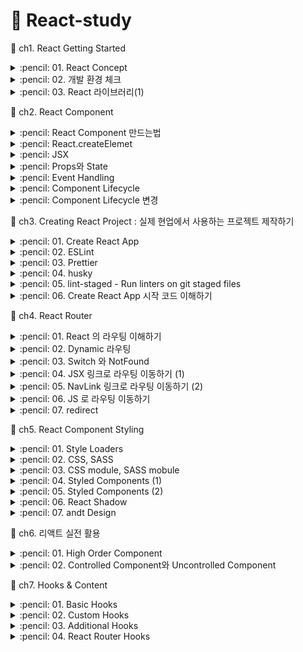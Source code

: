 # :sunflower: React-study

:open_file_folder: ch1. React Getting Started

<details>
<summary> :pencil: 01. React Concept  </summary>
<div markdown="1">

## 01. React Concept

### :pushpin: React 란 무엇일까?

> React 는 사용자 인터페이스(User Interface)를 만들기 위한 Javascript 라이브러리이다. <br>
> React 를 이해하기 위해 DOM(Document Object Model)을 알아야한다. <br>
> DOM 은 자바스크립트에서 HTML에 접근할 수 있도록 요소들을 객체화하여 사용할 수 있도록 한다.<br>
> DOM은 HTML이나 XML 문서의 interface 이다.

### :pushpin: Virtual DOM

가상 DOM은 DOM이 생성되기 전, 이전 상태 값과 수정사항을 비교하여 달라진 부분만 DOM 에게 한번에 전달하여 한번만 렌더링을 진행한다.

### :pushpin: Why virtual DOM?

- DOM 을 직접 제어하는 경우
  - 바뀐 부분만 정확히 바꿔야 한다.
- DOM을 직접 제어하지 않는 경우
  - 가상의 돔 트리를 사용해서,
  - 이전 상태를 비교하여,
  - 바뀐 부분을 찾아내서 자동으로 바꾼다.

### :pushpin: 컴포넌트

- React는 UI를 여러 컴포넌트로 만들어 사용하므로 재사용성이 높다.
- 프로젝트가 복잡해지더라도 코드 유지보수 및 관리에 용이하다.
</div>
</details>

<details>
<summary> :pencil: 02. 개발 환경 체크  </summary>
<div markdown="1">

## 필요한 개발환경

- Node.js
  - installer
  - nvm
- Browser (Chrome)
- Git
- VSCode
</div>
</details>

<details>
<summary> :pencil: 03. React 라이브러리(1)  </summary>
<div markdown="1">

## 리액트가 하는 일

리액트의 핵심 모듈 2개로 리액트가 하는 일 알아보기

### :one: 리액트 컴포넌트 => HTMLElement 연결하기

"만들어진 리액트 컴포넌트"를 실제 HTMLElement에 연결할 때 ReactDOM 라이브러리를 이용한다.

```js
import ReactDOM from "react-dom";
```

### :two: 리액트 컴포넌트 만들기

```js
import React from "react";
```

## 파일 생성 예제

### :one: 프로젝트 시작하기

```
$ npm init -y
$ npx serve
```

### :two: index.html 파일 생성

[CDN 링크](https://reactjs.org/docs/cdn-links.html)
위 사이트에 접속하여 링크를 body 부분에 추가해준다

- index.html

```html
<body>
  <script
    crossorigin
    src="https://unpkg.com/react@18/umd/react.development.js"
  ></script>
  <script
    crossorigin
    src="https://unpkg.com/react-dom@18/umd/react-dom.development.js"
  ></script>
</body>
```

</div>
</details>

:open_file_folder: ch2. React Component

<details>
<summary> :pencil: React Component 만드는법  </summary>
<div markdown="1">

## React Component 만드는법 - 2가지

### class 컴포넌트

```js
import React from "react";

// 정의
class ClassComponent extends React.Component {
  render() {
    // 항상 return 해주어야 한다.
    return <div>Hello</div>;
  }
}

// 사용
ReactDom.render(<ClassComponent />, document.querySelector("#root"));
```

### function 컴포넌트

```js
import React from "react";

// 정의 1
function FunctionComponent() {
  return <div>Hello</div>;
}
// 사용
ReactDOM.render(<FunctionComponent />, document.querySelector("#root"));

// 정의 2
const FunctionComponent = () => <div>Hello</div>;

// 사용
ReactDOM.render(<FunctionComponent />, document.querySelector("#root"));
```

</div>
</details>

<details>
<summary> :pencil: React.createElemet  </summary>
<div markdown="1">

## React.createElemet

사용형태

```js
React.createElemet(
  type, // 태그 이름 문자열 | 리액트 컴포넌트 | React.Fragment
  [props], // 리액트 컴포넌트에 넣어주는 데이터 객체
  [...children] // 자식으로 넣어주는 요소들
);
```

:one: 태그 이름 문자열 type

```html
<div id="root"></div>
<script type="text/javascript">
  ReactDOM.render(
    React.createElement("h1", null, `type 이 "태그 이름 문자열" 입니다.`),
    document.querySelector("#root")
  );
</script>
```

:two: 리액트 컴포넌트 type

```html
<div id="root"></div>
<script type="text/javascript">
  const Component = () => {
    return React.createElement("p", null, `type이 "React 컴포넌트" 입니다.`);
  };

  // <Component></Component> => <Component /> => <p>type이 "React 컴포넌트" 입니다.</p>
  ReactDOM.render(
    React.createElement(Component, null, null),
    document.querySelector("#root")
  );
</script>
```

:three: React.Fragment

```html
<div id="root"></div>
<script type="text/javascript">
  ReactDOM.render(
    React.createElement(
      React.Fragment,
      null,
      `type 이 "React Fragment" 입니다.`
    ),
    document.querySelector("#root")
  );
</script>
```

</div>
</details>

<details>
<summary> :pencil: JSX  </summary>
<div markdown="1">

## JSX

복잡한 코드를 순수하게 실행할 수 있는 자바스크립트로 변환하는 과정이 필요하다.<br>
JSX 문법으로 작성된 코드는 순수한 JavaScript로 컴파일 하여 사용한다. <br>
이는 `babel` 에 의해 진행된다.
[babel 사이트](https://babeljs.io/)
아래의 코드를 추가해주면 자동으로 변환한다.

```html
<script src="https://unpkg.com/@babel/standalone/babel.min.js"></script>

<div id="root"></div>
<script type="text/babel">
  ReactDOM.render(
    <div>
      <div>
        <h1>주제</h1>
        <ul>
          <li>React</li>
          <li>Vue</li>
        </ul>
      </div>
    </div>,
    document.querySelector("#root")
  );
</script>
```

### JSX를 사용하는 이유

- React.createElement VS JSX
  - JSX가 가독성이 엄청 좋음
- babel 과 같은 컴파일 과정에서 문법적 오류를 인지하기 쉬움

### JSX 문법

- 최상위 요소가 하나여야 합니다.
- 최상위 요소 리턴하는 경우, () 로 감싸야 합니다.
- 자식들을 바로 랜더링하고 싶으면, <>자식들</>를 사용합니다. => Fragment
- 자바스크립트 표현식을 사용하려면, {표현식} 를 이용합니다.
- if 문은 사용할 수 없습니다.
  - 삼항 연산자 혹은 &&를 사용합니다.
- style 을 이용해 인라인 스타일링이 가능합니다.
- class 대신 className 을 사용해 class 를 적용할 수 있습니다.
</div>
</details>

<details>
<summary> :pencil: Props와 State  </summary>
<div markdown="1">

## Props와 State

- Props는 컴포넌트 외부에서 컴포넌트에게 주는 데이터 입니다.
- State 는 컴포넌트 내부에서 변경할 수 있는 데이터 입니다.
- 둗다 변경이 발생하면, 랜더가 다시 일어날 수 있습니다.

## Render 함수

Props 와 State 를 바탕으로 컴포넌트를 그립니다. <br>
그리고 Props와 state가 변경되면, 컴포넌트를 다시 그립니다. <br>
컴포넌트를 그리는 방법을 기술하는 함수가 랜더합수 입니다.
![mainpage](img/props.png)

## Props

### :pushpin: 코드로 살펴보기

:one: function Component 이용하기

```html
<div id="root"></div>
<script type="text/babel">
  console.log(React);
  console.log(ReactDOM);

  // {message: '안녕하세요!!!'}
  function Component(props) {
    return (
      <div>
        <h1>{props.message} 이것은 함수로 만든 컴포넌트 입니다.</h1>
      </div>
    );
    // 출력: 안녕하세요!!! 이것은 함수로 만든 컴포넌트 입니다.
  }

  ReactDOM.render(
    <Component message="안녕하세요!!!" />,
    document.querySelector("#root")
  );
</script>
```

:two: class Component 이용하기

```html
<div id="root"></div>
<script type="text/babel">
  console.log(React);
  console.log(ReactDOM);

  class Component extends React.Component {
    render() {
      return (
        <div>
          <h1>{this.props.message} 이것은 클래스로 만든 컴포넌트 입니다.</h1>
        </div>
      );
    }
  }

  ReactDOM.render(
    <Component message="안녕하세요!!" />,
    document.querySelector("#root")
  );
</script>
```

- 기본값 지정해보기 1

```html
<div id="root"></div>
<script type="text/babel">
  console.log(React);
  console.log(ReactDOM);

  class Component extends React.Component {
    render() {
      return (
        <div>
          <h1>{this.props.message} 이것은 클래스로 만든 컴포넌트 입니다.</h1>
        </div>
      );
    }
  }

  Component.defaultProps = {
    message: "기본값",
  };

  ReactDOM.render(<Component />, document.querySelector("#root"));
</script>
```

- 기본값 지정해보기 2

```html
<div id="root"></div>
<script type="text/babel">
  console.log(React);
  console.log(ReactDOM);

  class Component extends React.Component {
    render() {
      return (
        <div>
          <h1>{this.props.message} 이것은 클래스로 만든 컴포넌트 입니다.</h1>
        </div>
      );
    }

    static defaultProps = {
      message: "기본값",
    };
  }

  ReactDOM.render(<Component />, document.querySelector("#root"));
</script>
```

함수에서도 사용 가능하다.

## State

- State 정의 방법 1: 항상 객체 형태로 선언해야함

```html
<div id="root"></div>
<script type="text/babel">
  console.log(React);
  console.log(ReactDOM);

  class Component extends React.Component {
    state = {
      count: 0,
    };
    render() {
      return (
        <div>
          <h1>{this.props.message} 이것은 클래스로 만든 컴포넌트 입니다.</h1>
          <p>{this.state.count}</p>
        </div>
      );
    }

    componentDidMount() {
      // 메서드 재정의
      setTimeout(() => {
        this.setState({
          count: this.state.count + 1,
        });
      }, 1000);
    }

    static defaultProps = {
      message: "기본값",
    };
  }

  ReactDOM.render(
    <Component message="기본값 아님" />,
    document.querySelector("#root")
  );
</script>
```

- State 정의 방법 2

```html
<div id="root"></div>
<script type="text/babel">
  console.log(React);
  console.log(ReactDOM);

  class Component extends React.Component {
    constructor(props) {
      super(props);

      // state 초기화
      this.state = { count: 0 };
    }

    render() {
      return (
        <div>
          <h1>{this.props.message} 이것은 클래스로 만든 컴포넌트 입니다.</h1>
          <p>{this.state.count}</p>
        </div>
      );
    }

    componentDidMount() {
      // 메서드 재정의
      setTimeout(() => {
        // this.setState({
        //     count: this.state.count + 1,
        // });
        this.setState((previousState) => {
          const newState = { count: previousState.count + 1 };
          return newState;
        });
      }, 1000);
    }

    static defaultProps = {
      message: "기본값",
    };
  }

  ReactDOM.render(
    <Component message="기본값 아님" />,
    document.querySelector("#root")
  );
</script>
```

</div>
</details>

<details>
<summary> :pencil: Event Handling  </summary>
<div markdown="1">

## Event Handling

- HTML DOM 에 클릭하면 이벤트가 발생하고, 발생하면 그에 맞는 병경이 일어나도록 해야합니다.
- JSX 에 이벤트를 설정할 수 있습니다.

```js
class Comp extends React.Component {
  render() {
    return (
      <div>
        <button
          onClick={() => {
            console.log("clicked");
          }}
        ></button>
      </div>
    );
  }
}
```

- camelCase 로만 사용할 수 있습니다.
  - onClick, onMouseEnter
- 이벤트에 연결된 자바스트립트 코드는 함수입니다.
  - 이벤트={함수} 와 같이 사용합니다.
- 실제 DOM 요소들에만 사용 가능합니다.
  - 리액트 컴포넌트에 사용하면, 그냥 props로 전달합니다.

### :pushpin: 코드 구현

- 함수로 구현

```html
<script type="text/babel">
  function Component() {
    return (
      <div>
        <button
          onClick={() => {
            console.log("clicked");
          }}
        >
          클릭
        </button>
      </div>
    );
  }

  ReactCOM.render(<Component />, document.querySelector("#root"));
</script>
```

- class로 구현

```html
<script type="text/babel">
  class Component extends React.Component {
    state = {
      count: 0,
    };
    render() {
      return (
        <div>
          <p>{this.state.count}</p>
          <button
            // onMouseEnter
            onClick={() => {
              console.log("clicked");
              this.setState((state) => ({
                ...state,
                count: state.count + 1,
              }));
            }}
          >
            클릭
          </button>
        </div>
      );
    }
  }

  ReactCOM.render(<Component />, document.querySelector("#root"));
</script>
```

- 위 코드 `method` 로 분리하기 1

```html
<script type="text/babel">
  class Component extends React.Component {
    state = {
      count: 0,
    };
    constructor(props) {
      super(props);

      this.click = this.click.bind(this);
    }
    render() {
      return (
        <div>
          <p>{this.state.count}</p>
          <button onClick={this.click}>클릭</button>
        </div>
      );
    }
    click() {
      console.log("clicked");
      this.setState((state) => ({
        ...state,
        count: state.count + 1,
      }));
    }
  }

  ReactCOM.render(<Component />, document.querySelector("#root"));
</script>
```

- 위 코드 `method` 로 분리하기 2

```html
<script type="text/babel">
  class Component extends React.Component {
    state = {
      count: 0,
    };
    render() {
      return (
        <div>
          <p>{this.state.count}</p>
          <button onClick={this.click}>클릭</button>
        </div>
      );
    }
    click = () => {
      console.log("clicked");
      this.setState((state) => ({
        ...state,
        count: state.count + 1,
      }));
    };
  }

  ReactCOM.render(<Component />, document.querySelector("#root"));
</script>
```

</div>
</details>

<details>
<summary> :pencil: Component Lifecycle  </summary>
<div markdown="1">

## Component Lifecycle

리액트 컴포넌트는 탄생부터 죽음까지 여러지점에서 개발자가 작업이 가능하도록 메서드를 오버라이딩 할 수 있게 해준다.

### :one: Component 생성 및 마운트

- constructor
- componentWillMount
- render(최초 렌더)
- componentDidMount

```html
<script type="text/babel">
  class App extends React.component {
    state = {
      age: 23,
    };
    constructor(props) {
      super(props);

      console.log("constructor", props);
    }
    render() {
      console.log("render");
      return (
        <div>
          <h2>
            Hello {this.props.name} - {this.state.age}
          </h2>
        </div>
      );
    }
    componentWillMount() {
      console.log("componentWillMount");
    }
    conmonentDidMount() {
      console.log("componentDidMount");

      setInterval(() => {
        console.log("setInterval");
        this.setState((state) => ({ ...state, age: state.age }));
      }, 1000);
    }
  }

  ReactDOM.render(<App name="Mark" />, document.querySelector("#root"));
</script>
```

### :two: Component props, state 변경

- componentWillReceiveProps
  - props 를 새로 지정했을 때 바로 호출됩니다.
  - 여기는 state 의 변경에 반응하지 않습니다.
    - 여기서 props 의 값에 따라 state 를 변경해야 한다면,
      - setState 를 이용해 state 를 변경합니다.
      - 그러면 다음 이벤트로 각각 가는 것이 아니라 한번에 변경됩니다.
- shouldComponentUpdate
  - props 만 변경되어도 실행됩니다.
  - state 만 변경되어도 실행됩니다.
  - props & state 둘다 변경되어도 실행됩니다.
  - newProps 와 new State 를 인자로 해서 호출합니다.
  - return type 이 boolean 입니다.
    - true 면 render
    - false 면 render 가 호출되지 않습니다.
    - 이 함수를 구현하지 않으면, 디폴트는 true 입니다.
- componentWillUpdate
  - 컴포넌트가 재 렌더링 되기 직접에 불립니다.
  - 여기선 setState 같은 것을 사용하면 안됩니다.
- <b>render</b>
- componentDidUpdate
  - 컴포넌트가 재 렌더링을 마치면 불립니다.

```html
<script type="text/babel">
  class App extends React.component {
    state = {
      age: 23,
    };
    interval = 0;
    constructor(props) {
      super(props);

      console.log("constructor", props);
    }
    render() {
      console.log("render");
      return (
        <div>
          <h2>
            Hello {this.props.name} - {this.state.age}
          </h2>
        </div>
      );
    }
    componentWillMount() {
      console.log("componentWillMount");
    }
    conmonentDidMount() {
      console.log("componentDidMount");

      this.interval = setInterval(() => {
        // console.log("setInterval");
        this.setState((state) => ({ ...state, age: state.age }));
      }, 1000);
    }
    componentWillReceiveProps() {
      console.log("componentWillReceiveProps", nextProps);
    }
    shouldComponentUpdate() {
      console.log("shouldComponentUpdate", nextProps, nextState);

      return true;

      // return 을 해주어야 한다.
      // return true; 함수가 끝나면 바로 render 할 준비를 한다.
      // return false; 다음 단계로 넘어가지 않기 때문에 render를 하지 않는다. 그러므로 false 를 해놓으면 효율적으로 render를 처리할 수 있다.
    }
    componentWillUpdate(nextProps, nextState) {
      console.log("componentWillUpdate", nextProps, nextState);
    }

    // render 가 시작
    componentDidUpdate(prevProps, prevState) {
      console.log("componentDidUpdate", prevProps, prevState);
    }

    componentWillUnmpunt() {
      clearInterval(this.interval);
    }
  }

  ReactDOM.render(<App name="Mark" />, document.querySelector("#root"));
</script>
```

### :three: Component 언마운트

- componentWillUnmpunt

</div>
</details>

<details>
<summary> :pencil: Component Lifecycle 변경 </summary>
<div markdown="1">

### :one: Component 생성 및 마운트

- construtcor
- ~~componentWillMound~~ => getDerivedStateFromProps
- render
- componentDidMount

### :two: Component props, state 변경

- ~~componentWillReceiveProps~~ => getDerivedStateFromProps
- shouldComponentUpdate
- render
- ~~componentWillUpdate~~ => getSnapshotBeforeUpdate
- componentDidUpdate

```html
<script type="text/babel">
  const i = 0;
  class Appp extends React.Component {
      state = { list: [] };

      render() {
          return (
              <div id="list" style={{height: 100, overflow: "scroll"}}>
                  {this.state.lsit.map((i) => {
                      return <div>{i}</div>
                  })}
              </div>
          );
      }

      componentDidMount() {
          setInterval(() => {
              this.setState((state) => ({
                  list: [..state.list, i++],
              }));
          }, 1000);
      }

      getSnapshotBeforUpdate(prevProps, prevState) {
          if(prevState.list.length === this.state.list.length) return null; // 차이가 있으면 저장할 필요 없음
          const list = document.querySelector('#list');
          return list.scrollHeight - list.scrollTop; // snap 샷으로 저장해줌
      }

      componentDidUpdate(prevProps, prevState, snapshot) {
          console.log(snapshot); // list.scrollHeight - list.scrollTop 결과값 출력
          if (snapshot === null) return;
          const list = document.querySelector('#list');
          list.scrollTop = list.scrollHeight - snapshot; // 마지막 내용이 업데이트 되면 스크롤이 자동으로 내려감
      }
  }

  ReactDOM.render(<App name="Mark" />, document.querySelector('#root'));
</script>
```

### :pushpin: component 에러 캐치

- componentDidCatch

```html
<script type="text/babel">
  const i = 0;
  class Appp extends React.Component {
    state = {
      hasError: false,
    };
    render() {
      if (this.state.hasError) {
        return <div>예상치 못한 에러가 발생했습니다.</div>;
      }
      return <WebService />;
    }

    // WebService 에서 에러가 발생하는 것을 알아차리는 곳
    componentDidCatch(error, info) {
      this.setState({ hasError: true });
    }
  }

  ReactDOM.render(<App name="Mark" />, document.querySelector("#root"));
</script>
```

</div>
</details>

:open_file_folder: ch3. Creating React Project : 실제 현업에서 사용하는 프로젝트 제작하기

<details>
<summary> :pencil: 01. Create React App  </summary>
<div markdown="1">

## 사이트 접속하기

[CRA](https://create-react-app.dev)

- Facebook 의 오픈소스 이다.
- React 도 facebook 에서 시작했다.
- 그러므로 공식적인 tool 이라고 봐도 무방하다.
  ![mainpage](img/CRA.png)

## 명령어 살펴보기

### npx

npm 5.2.0 이상부터 함께 설치된 커맨드라인 명령어

## 프로젝트 시작하기

### :one: 프로젝트 만들기

- node 기반의 프로젝트를 생성한다.

```
npx create-react-app 프로젝트 이름
```

```
npx create-react-app tic-tac-toe
```

### :two: 프로젝트 접속

- 프로젝트 생성 후 사이트로 확인하면 기본 세팅된 페이지가 나온다.

```
npm start
```

![react start](img/ReactStart.png)

### :three:

작업을 다 끝냈다면 최종적으로 배포할 준비를 해야한다.<br>

### npm start

- react-scripts start
- Starting the development server...

### npm run build

- react-scripts build
- Creacting an optimized production build...

```
npm run build
```

이 코드를 사용하면 컴파일을 실행하게 된다. <br>
컴파일 후 새로운 파일을 만들어 작은 파일로 관리한다.<br>
생성된 파일을 실행하려면 아래의 코드를 사용하면 된다.<br>

### npm install server -g

- server 라는 패키지를 전역으로 설치합니다.
- server 명령어를 -s 옵션으로 build 폴더를 지정하여 실행합니다.
  - -s 옵션은 어떤 라우팅으로 요청해도 index.html 을 응답하도록 합니다.

```
npm install server -g
server -s build
```

```
npx serve -s build
```

개발 모드와 똑같은 결과로 사이트에 출력될 것이다.<br>
다만, 코드가 간단하게 작성되어 있다는 차이점이 있다.<br>
개발할 때 코드를 수정하면 자동으로 build 가 수정된다.<br>

### npm test

- react-scripts test
- Jest 를 통해 test code 를 실햅합니다.

```
npm test
```

creact-react-app 을 사용하지 않기 위해서는 아래의 코드를 comand 창에 입력한다.<br>

### npm run eject

- react-scripts eject

```
npm run eject
```

eject 를 이용하면, cra 로 만든 프로젝트에서 cra를 제거한다. <br>
이는 돌이킬 수 없기 때문에 결정하기 전에 신중해야 한다.<br>
보통 cra 내에서 해결이 안되는 설정을 추가해야할 때 한다.

- react-scripts 는 사라집니다.
- 드러내지 않고 cra 에 의해 사용되던 각종 패키지가 package.json 에 나타난다.
- Jest, Babel, ESLint 설정이 추가된다.
- 각종 설정 파일이 config 폴더에 생성된다.
</div>
</details>

<details>
<summary> :pencil: 02. ESLint  </summary>
<div markdown="1">

## ESLint

creact app 으로 설치하면 기본적으로 설치된다. <br>
ESLint 는 react 프로젝트에서만 사용하는 것이 아니라 모든 js 프로젝트에서 사용된다.

## ESLint test

### :one: 기본 개념

```
$ mkdir eslint-test
$ cd .\eslint-test\
$ npm init -y
$ npm i eslint -D // 라이브러리 설치
$ npx eslint --init // 설치된 eslint 초기화
```

.eslintrc.js 파일이 생기는 것을 확인할 수 있다.

- "rules" 부분에 추가하고자 하는 내용을 추가한다.
- 홈페이지에 확인하면 더 많은 기능이 있다.

```js
module.exports = {
  env: {
    browser: true,
    es2021: true,
  },
  extends: "eslint:recommended",
  overrides: [],
  parserOptions: {
    ecmaVersion: "latest",
  },
  rules: {
    semi: ["error", "always"], // 세미콜론을 안찍으면 문제가 생김
  },
};
```

위의 코드를 적고 제대로 동작하는지 확인하려면 아래의 코드를 실행한다.

```
npx eslint index.js
```

오류가 발생했을 때 코드를 고치고 싶다면 아래의 명령어를 사용하면 된다.

```
npx eslint index.js --fix
```

### :two: create react 로 설치된 프로젝트에서의 사용법

### :pushpin: package.json

- .eslintrc.js 파일의 항목들이 아래의 코드로 작성되어 들어간다.

```json
  "eslintConfig": {
    "extends": [
      "react-app",
      "react-app/jest"
    ]
  },
```

내용을 추가하고 싶은 경우 rules 를 추가해주면 된다.

```json
  "eslintConfig": {
    "extends": [
      "react-app",
      "react-app/jest"
    ],
    "rules": {
        "semi": ["error", "always"],
    }
  },
```

</div>
</details>

<details>
<summary> :pencil: 03. Prettier  </summary>
<div markdown="1">

## Prettier

<b>An opinionated code formatter</b><br>
Prettier 에서 불필요하거나, Prettier 와 충돌할 수 있는 모든 규칙은 끈다. <br>
이 구성은 규칙을 끄기만 하기 때문에 다른 설정과 함께 사용하는 것이 좋다.

## Prettier test

```
$ mkdir prettier-test
$ cd .\prettier-test\
$ npm init -y
$ npm i prettier -D
```

### :pushpin: index.js

```js
console.log("Hello");
```

### :pushpin: cmd

- 코드가 잘못된 경우 올바른 코드를 알려준다.

```
npx prettier index.js
// 결과: console.log("Hello");
```

- 아래의 코드를 실행하면 자동으로 변환해준다.

```
npx prettier index.js --write
```

</div>
</details>

<details>
<summary> :pencil: 04. husky  </summary>
<div markdown="1">

## husky

- Git hooks made easy

## husky test

### cmd

```
$ mkdir husky-test
$ cd .\husky-test\
$ npm init -y
$ git init
$ npm i husky -D
$ npx husky install
```

### package.json

아래의 코드와 같이 수정하기

```json
{
  "name": "husky-test",
  "version": "1.0.0",
  "description": "",
  "main": "index.js",
  "scripts": {
    "prepare": "husky install",
    "test": "echo \"Error: no test specified\" && exit 1"
  },
  "keywords": [],
  "author": "",
  "license": "ISC",
  "devDependencies": {
    "husky": "^8.0.1"
  }
}
```

### cmd

```
$ npx husky add .husky/pre-commit "npm test"
```

이렇듯 husky 를 사용하면 commit 이 되기 직전에 모든 코드를 살펴볼 수 있다.

</div>
</details>

<details>
<summary> :pencil: 05. lint-staged - Run linters on git staged files </summary>
<div markdown="1">

## lint-staged

### cmd

```
$ cd tic-tac-toe/
$ npm i husky -D
$ npx husky install
```

### package.json

```json
    "scripts": {
        "prepare": "husky install",
        "start": "react-scripts start",
        "build": "react-scripts build",
        "test": "react-scripts test",
        "eject": "react-scripts eject"
    },
    "lint-staged": {
        "**/*.js": [
        "eslint --fix",
        "prettier --write",
        "git add"
        ]
    },
```

### cmd

```
$ npx husky add .husky/pre-commit "lint-staged"
$ npm i lint-staged -D
$ npm i prettier -D
```

</div>
</details>

<details>
<summary> :pencil: 06. Create React App 시작 코드 이해하기 </summary>
<div markdown="1">

[ReactDevelopTools 설치](https://chrome.google.com/webstore/detail/react-developer-tools/fmkadmapgofadopljbjfkapdkoienihi?hl=ko)

</div>
</details>

:open_file_folder: ch4. React Router

<details>
<summary> :pencil: 01. React 의 라우팅 이해하기 </summary>
<div markdown="1">

## SPA

### Single Page Application

![spa](img/spa.png)

- 서버로부터 전체를 받아온 후에 browser 에서 어떤걸 받아올지 결정한다.
- 서버로부터 각각의 페이지를 요청하는 것과 다르게 한번에 받아오고 url 에서 필요한 부분만 보여준다.

### SPA 라우팅 과정

1. 브라우저에서 최초에 '/' 경로로 요청하면,
2. React Web App 을 내려준다.
3. 내려받은 React App 에서 '/' 경로에 맞는 컴포넌트를 보여준다.
4. React App 에서 다른 페이지로 이동하는 동작을 수행하면,
5. 새로운 경로에 맞는 컴포넌트를 보여준다.

<br>
이러한 일을 해주는 패키지가 <b>react router</b>이다.

### 설치방법

```
npm i react-router-dom
```

- cra 에 기본 내장된 패키지가 아니다.
- react-router-dom 은 facebook 의 공시 패키지는 아니다.
- 가장 대표적인 라우팅 패키지이다.

### 프로젝트 시작하기

```
$ npx create-react-app react-router-example
$ cd react-router-example/
$ npm install react-router-dom
```

### src/App.js

```js
import { BrowserRouter, Route } from "react-router-dom";
import Home from "./pages/Home";
import Profile from "./pages/Profile";
import About from "./pages/About";

function App() {
  return (
    <BrowserRouter>
      <Route path="/" exact component={Home} />
      <Route path="/profile" component={Profile} />
      <Route path="/about" component={About} />
    </BrowserRouter>
  );
}

export default App;
```

- Route 컴포넌트에 경로(path) 와 컴포넌트(componet) 를 성정하여 나열해준다.
- BrowserRouter 로 Route 들을 감싸준다.
- 브라우저에서 요청한 경로에 Route 의 path 가 들어있으면 해당 component 를 보여준다.

### 에러가 발생하여 출력이 안 될 경우

<b>버전 수정하기</b>

```
npm install react-router-dom@5.3.0
```

</div>
</details>

<details>
<summary> :pencil: 02. Dynamic 라우팅 </summary>
<div markdown="1">

## Dynamic 라우팅

동적으로 처리하여 component 보여주기

### /scr/App.js

```js
import { BrowserRouter, Route } from "react-router-dom";
import Home from "./pages/Home";
import Profile from "./pages/Profile";
import About from "./pages/About";

function App() {
  return (
    <BrowserRouter>
      <Route path="/" exact component={Home} />
      <Route path="/profile" exact component={Profile} />
      <Route path="/profile/:id" component={Profile} />
      <Route path="/about" component={About} />
    </BrowserRouter>
  );
}

export default App;
```

### /src/Profile.jsx

```jsx
export default function Profile(props) {
  const id = props.match.params.id;
  console.log(id, typeof id);
  // typeof id = string
  return (
    <div>
      <h2>Profile 페이지입니다.</h2>
      {id && <p>id 는 {id} 입니다.</p>}
    </div>
  );
}
```

## ?key/value

### :one: 브라우저에 내장되어 있는 객체로 접근하기

#### About.js

```js
export default function About(props) {
  console.log(props);
  const searchParams = props.location.search;
  console.log(searchParams);
  const obj = new URLSearchParams(searchParams);
  console.log(obj.get("name"));
  return <div>About 페이지입니다.</div>;
}
```

### :two: 라이브러리 사용하기

#### comand

```
npm  i query-string
```

#### About.jsx

```jsx
import queryString from "query-string";

export default function About(props) {
  const searchParams = props.location.search;
  console.log(searchParams);
  const query = queryString.parse(searchParams);
  console.log(query);
  return (
    <div>
      <h2>About 페이지입니다.</h2>
      {query.name && <p>name 은 {query.name} 입니다.</p>}
    </div>
  );
}
```

</div>
</details>

<details>
<summary> :pencil: 03. Switch 와 NotFound </summary>
<div markdown="1">

## Switch

- 여러 Route 중 순서대로 먼저 맞는 하나만 보여준다.
- exact 를 뺄 수 있는 로직을 만들 수 있다.
- 가장 마지막에 어디 path 에도 맞지 않으면 보여지는 컴포넌트를 설정하여, "Not Found" 페이지를 만들 수 있다.

### App.js

```js
import { BrowserRouter, Route, Switch } from "react-router-dom";
import Home from "./pages/Home";
import Profile from "./pages/Profile";
import About from "./pages/About";
import NotFound from "./pages/NotFound.jsx";

function App() {
  return (
    <BrowserRouter>
      <Switch>
        <Route path="/profile/:id" component={Profile} />s
        <Route path="/profile" component={Profile} />
        <Route path="/about" component={About} />
        <Route path="/" exact component={Home} />
        <Route component={NotFound} />
      </Switch>
    </BrowserRouter>
  );
}

export default App;
```

### NotFound.jsx

```jsx
export default function NotFound() {
  return <div>페이지를 찾을 수 없습니다.</div>;
}
```

</div>
</details>

<details>
<summary> :pencil: 04. JSX 링크로 라우팅 이동하기 (1) </summary>
<div markdown="1">

# JSX 링크로 라우팅 이동하기

리액트 애플리케이션 내부에서 이동하는 벙법

## 원래 코드

```js
import { BrowserRouter, Route, Switch, Link } from "react-router-dom";
import Home from "./pages/Home";
import Profile from "./pages/Profile";
import About from "./pages/About";
import NotFound from "./pages/NotFound.jsx";

function App() {
  return (
    <BrowserRouter>
      <a href="/">Home</a>
      <Switch>
        <Route path="/profile/:id" component={Profile} />
        <Route path="/profile" component={Profile} />
        <Route path="/about" component={About} />
        <Route path="/" exact component={Home} />
        <Route component={NotFound} />
      </Switch>
    </BrowserRouter>
  );
}

export default App;
```

## Link 사용

- 새로고침 안함

```js
import { BrowserRouter, Route, Switch, Link } from "react-router-dom";
import Home from "./pages/Home";
import Profile from "./pages/Profile";
import About from "./pages/About";
import NotFound from "./pages/NotFound.jsx";

function App() {
  return (
    <BrowserRouter>
      <Link to="/">Home</Link>
      <Switch>
        <Route path="/profile/:id" component={Profile} />
        <Route path="/profile" component={Profile} />
        <Route path="/about" component={About} />
        <Route path="/" exact component={Home} />
        <Route component={NotFound} />
      </Switch>
    </BrowserRouter>
  );
}

export default App;
```

## Link 사용 - 안에서 여러 경로 이용

### src/App.js

```js
import { BrowserRouter, Route, Switch } from "react-router-dom";
import Home from "./pages/Home";
import Profile from "./pages/Profile";
import About from "./pages/About";
import NotFound from "./pages/NotFound";
import Links from "./components/Links";

function App() {
  return (
    <BrowserRouter>
      <Links />
      <Switch>
        <Route path="/profile/:id" component={Profile} />
        <Route path="/profile" component={Profile} />
        <Route path="/about" component={About} />
        <Route path="/" exact component={Home} />
        <Route component={NotFound} />
      </Switch>
    </BrowserRouter>
  );
}

export default App;
```

### src/components/Links.jsx

```jsx
import { Link } from "react-router-dom";

export default function Links() {
  return (
    <ul>
      <li>
        <Link to="/">Home</Link>
      </li>
      <li>
        <Link to="/profile">Profile</Link>
      </li>
      <li>
        <Link to="/profile/1">Profile/1</Link>
      </li>
      <li>
        <Link to="/about">About</Link>
      </li>
      {/* <li>
        <Link to="/about?name=mark">About?name=mark</Link>
      </li> */}
    </ul>
  );
}
```

</div>
</details>

<details>
<summary> :pencil: 05. NavLink 링크로 라우팅 이동하기 (2) </summary>
<div markdown="1">

## NavLink 링크로 라우팅 이동하기

- import {NavLink} from 'react-router-dom';
- activeClassName, activeStyle 처럼 active 상태에 대한 스타일 지정이 가능하다.
- Route 의 path 처럼 동작하기 때문에 exact 가 있다.

### src/App.js

```js
import { BrowserRouter, Route, Switch } from "react-router-dom";
import Home from "./pages/Home";
import Profile from "./pages/Profile";
import About from "./pages/About";
import NotFound from "./pages/NotFound";
import Links from "./components/Links";
import NavLinks from "./components/NavLinks";

function App() {
  return (
    <BrowserRouter>
      <Links />
      <NavLinks />
      <Switch>
        <Route path="/profile/:id" component={Profile} />
        <Route path="/profile" component={Profile} />
        <Route path="/about" component={About} />
        <Route path="/" exact component={Home} />
        <Route component={NotFound} />
      </Switch>
    </BrowserRouter>
  );
}

export default App;
```

### src/component/NavLinks.jsx

```jsx
import { NavLink } from "react-router-dom";

const activeStyle = { color: "green" };

export default function NavLinks() {
  return (
    <ul>
      <li>
        <NavLink to="/" exact activeStyle={activeStyle}>
          Home
        </NavLink>
      </li>
      <li>
        <NavLink to="/profile" exact activeStyle={activeStyle}>
          Profile
        </NavLink>
      </li>
      <li>
        <NavLink to="/profile/1" activeStyle={activeStyle}>
          Profile/1
        </NavLink>
      </li>
      <li>
        <NavLink
          to="/about"
          activeStyle={activeStyle}
          isActive={(match, location) => {
            console.log(location);
            return match !== null && location.search === "";
          }}
        >
          About
        </NavLink>
      </li>
      <li>
        <NavLink
          to="/about?name=mark"
          activeStyle={activeStyle}
          isActive={(match, location) => {
            console.log(location);
            return match !== null && location.search === "?name=mark";
          }}
        >
          About?name=mark
        </NavLink>
      </li>
    </ul>
  );
}
```

</div>
</details>

<details>
<summary> :pencil: 06. JS 로 라우팅 이동하기 </summary>
<div markdown="1">

## :one:

아래의 코드를 사용할 경우 하위에 함수가 있을 때 오류가 발생할 수 있다.

### App.js

```js
import { BrowserRouter, Route, Switch } from "react-router-dom";
import Home from "./pages/Home";
import Profile from "./pages/Profile";
import About from "./pages/About";
import NotFound from "./pages/NotFound";
import Links from "./components/Links";
import NavLinks from "./components/NavLinks";
import Login from "./pages/Login";

function App() {
  return (
    <BrowserRouter>
      <Links />
      <NavLinks />
      <Switch>
        <Route path="/login" component={Login} />
        <Route path="/profile/:id" component={Profile} />
        <Route path="/profile" component={Profile} />
        <Route path="/about" component={About} />
        <Route path="/" exact component={Home} />
        <Route component={NotFound} />
      </Switch>
    </BrowserRouter>
  );
}

export default App;
```

### Login.jsx

```jsx
import LoginButton from "../components/LoginButton";
export default function Login(props) {
  return (
    <div>
      <h2>Login 페이지 입니다.</h2>
      <LoginButton {...props} />
    </div>
  );
}
```

### LoginButton.jsx

```jsx
export default function LoginButton(props) {
  console.log(props);
  function login() {
    setTimeout(() => {
      props.history.push("/");
    }, 1000);
  }
  return <button onClick={login}>로그인하기</button>;
}
```

## :two: props 사용하지 않고 구현 - HOC 사용하기

위에서 발생하는 문제를 해결할 수 있다.

### Login.jsx

```jsx
import LoginButton from "../components/LoginButton";
export default function Login() {
  return (
    <div>
      <h2>Login 페이지 입니다.</h2>
      <LoginButton />
    </div>
  );
}
```

### LoginButton.jsx

```jsx
import { withRouter } from "react-router-dom";

export default withRouter(function LoginButton(props) {
  console.log(props);
  function login() {
    setTimeout(() => {
      props.history.push("/");
    }, 1000);
  }
  return <button onClick={login}>로그인하기</button>;
});
```

</div>
</details>

<details>
<summary> :pencil: 07. redirect </summary>
<div markdown="1">

## Redirect

```js
import { Redirect } from "react-router-dom";

// jsx
<Redirect to="" />;
```

## 코드로 살펴보기

### App.js

```js
import { BrowserRouter, Redirect, Route, Switch } from "react-router-dom";
import Home from "./pages/Home";
import Profile from "./pages/Profile";
import About from "./pages/About";
import NotFound from "./pages/NotFound";
import Links from "./components/Links";
import NavLinks from "./components/NavLinks";
import Login from "./pages/Login";

const isLogin = false;

function App() {
  return (
    <BrowserRouter>
      <Links />
      <NavLinks />
      <Switch>
        <Route
          path="/login"
          render={() => (isLogin ? <Redirect to="/" /> : <Login />)}
        />
        <Route path="/profile/:id" component={Profile} />
        <Route path="/profile" component={Profile} />
        <Route path="/about" component={About} />
        <Route path="/" exact component={Home} />
        <Route component={NotFound} />
      </Switch>
    </BrowserRouter>
  );
}

export default App;
```

</div>
</details>

:open_file_folder: ch5. React Component Styling

<details>
<summary> :pencil: 01. Style Loaders </summary>
<div markdown="1">

## Style Loaders

- babel config: 어떤 문법을 번역할건지 설정
- wepack: 파일 확장자에 맞는 loader 에게 위임

### 프로젝트 시작하기

```
$ npx create-react-app style-loaders-example
$ cd style-loaders-example/
```

### config/webpack.comfig.js 생성

```
$ npm run eject
```

## CSS (webpack.config.js)

```js
// "postcss" loader applies autoprefixer to our CSS.
// "css" loader resolves paths in CSS and adds assets as dependencies.
// "style" loader turns CSS into JS modules that inject <style> tags.
// In production, we use MiniCSSExtractPlugin to extract that CSS
// to a file, but in development "style" loader enables hot editing
// of CSS.
// By default we support CSS Modules with the extension .module.css
{
  test: cssRegex,
  exclude: cssModuleRegex,
  use: getStyleLoaders({
    importLoaders: 1,
    sourceMap: isEnvProduction
      ? shouldUseSourceMap
      : isEnvDevelopment,
    modules: {
      mode: 'icss',
    },
  }),
  // Don't consider CSS imports dead code even if the
  // containing package claims to have no side effects.
  // Remove this when webpack adds a warning or an error for this.
  // See https://github.com/webpack/webpack/issues/6571
  sideEffects: true,
},
```

<br>

```js
import "./App.css";
```

## CSS Module (webpack.config.js)

```js
// Adds support for CSS Modules (https://github.com/css-modules/css-modules)
// using the extension .module.css
{
  test: cssModuleRegex,
  use: getStyleLoaders({
    importLoaders: 1,
    sourceMap: isEnvProduction
      ? shouldUseSourceMap
      : isEnvDevelopment,
    modules: {
      mode: 'local',
      getLocalIdent: getCSSModuleLocalIdent,
    },
  }),
},
```

<br>

```js
import styles from "./App.modules.css";
```

## Sass (webpack.config.js)

```js
// Opt-in support for SASS (using .scss or .sass extensions).
// By default we support SASS Modules with the
// extensions .module.scss or .module.sass
{
  test: sassRegex,
  exclude: sassModuleRegex,
  use: getStyleLoaders(
    {
      importLoaders: 3,
      sourceMap: isEnvProduction
        ? shouldUseSourceMap
        : isEnvDevelopment,
      modules: {
        mode: 'icss',
      },
    },
    'sass-loader'
  ),
  // Don't consider CSS imports dead code even if the
  // containing package claims to have no side effects.
  // Remove this when webpack adds a warning or an error for this.
  // See https://github.com/webpack/webpack/issues/6571
  sideEffects: true,
},
```

<br>

```js
import "./App.scss";
import "./App.sass";
```

## Sass Module (webpack.config.js)

```js
// Adds support for CSS Modules, but using SASS
// using the extension .module.scss or .module.sass
{
  test: sassModuleRegex,
  use: getStyleLoaders(
    {
      importLoaders: 3,
      sourceMap: isEnvProduction
        ? shouldUseSourceMap
        : isEnvDevelopment,
      modules: {
        mode: 'local',
        getLocalIdent: getCSSModuleLocalIdent,
      },
    },
    'sass-loader'
  ),
},
```

<br>

```js
import styles from "./App.module.scss";
import styles from "./App.module.sass";
```

</div>
</details>

<details>
<summary> :pencil: 02. CSS, SASS </summary>
<div markdown="1">

## CSS, SASS

### App.css

```css
.App {
  text-align: center;
}

.App .logo {
  height: 40vmin;
  pointer-events: none;
}

@media (prefers-reduced-motion: no-preference) {
  .App .logo {
    animation: App-logo-spin infinite 20s linear;
  }
}

.App .header {
  background-color: #282c34;
  min-height: 100vh;
  display: flex;
  flex-direction: column;
  align-items: center;
  justify-content: center;
  font-size: calc(10px + 2vmin);
  color: white;
}

.App .link {
  color: #61dafb;
}

@keyframes App-logo-spin {
  from {
    transform: rotate(0deg);
  }
  to {
    transform: rotate(360deg);
  }
}
```

### App.scss

```scss
.App {
  text-align: center;

  .logo {
    height: 40vmin;
    pointer-events: none;
  }

  @media (prefers-reduced-motion: no-preference) {
    .logo {
      animation: App-logo-spin infinite 20s linear;
    }
  }

  .header {
    background-color: #282c34;
    min-height: 100vh;
    display: flex;
    flex-direction: column;
    align-items: center;
    justify-content: center;
    font-size: calc(10px + 2vmin);
    color: white;
  }

  .link {
    color: #61dafb;
  }

  @keyframes App-logo-spin {
    from {
      transform: rotate(0deg);
    }
    to {
      transform: rotate(360deg);
    }
  }
}
```

</div>
</details>

<details>
<summary> :pencil: 03. CSS module, SASS mobule </summary>
<div markdown="1">

## CSS module, SASS mobule

### ./App.module.css

- 실제 코드를 변환하여 스타일에 추가한다.
- 원래 클래스 이름에서 변경된 클래스 이름으로 import 한다.

## 분리된 형태로 사용하기

### src/App.js

```js
import logo from "./logo.svg";
// import "./App.css";
// import "./App.scss";
import styles from "./App.module.css";
import Button from "./components/Button";

// console.log(styles);
// {
//   App:"App_App__ukQSn"
//   App-logo-spin: "App_App-logo-spin__nRPNK"
//   header: "App_header__aHZhc"
//   link: "App_link__RirLq"
//   logo: "App_logo__J8xc0"
// }

function App() {
  return (
    <div className={[styles["App"]]}>
      <header className={[styles["header"]]}>
        <img src={logo} className={[styles["logo"]]} alt="logo" />
        <p>
          Edit <code>src/App.js</code> and save to reload.
        </p>
        <Button>Button</Button>
      </header>
    </div>
  );
}

export default App;
```

### Button.jsx

```jsx
import styles from "./Button.module.css";

const Button = (props) => <button className={styles["button"]} {...props} />;

export default Button;
```

### src/component/Button.module.css

```css
.button {
  background: transparent;
  border-radius: 3px;
  border: 2px solid palevioletred;
  color: palevioletred;
  margin: 0 1em;
  padding: 0.25em 1em;
  font-size: 20px;
}
```

## loading 추가

### Button.jsx

```jsx
import React from "react";
import styles from "./Button.module.css";

class Button extends React.Component {
  state = {
    loading: false,
  };
  render() {
    return (
      <button
        onClick={this.startLoading}
        className={
          this.state.loading
            ? `${styles["button"]} ${styles["loading"]}`
            : styles["button"]
        }
        {...this.props}
      />
    );
  }

  startLoading = () => {
    this.setState({
      loading: true,
    });
    setTimeout(() => {
      this.setState({
        loading: false,
      });
    }, 1000);
  };
}

export default Button;
```

### src/component/Button.module.css

```css
.button {
  background: transparent;
  border-radius: 3px;
  border: 2px solid palevioletred;
  color: palevioletred;
  margin: 0 1em;
  padding: 0.25em 1em;
  font-size: 20px;
}

.loading {
  border: 2px solid grey;
  color: grey;
}
```

## loading 추가 - classname 이용

### 개발 서버

```
npm i classnames
```

### classNames

```js
console.log(classNames("foo", "bar"));
console.log(classNames("foo", "bar", "baz"));

console.log(classNames({ foo: true }, { bar: false }));
console.log(classNames(null, false, "bar", undefined, 0, 1, { baz: null }, ""));
console.log(classNames(styles["button"], styles["loading"]));
```

### Button.jsx

```jsx
import React from "react";
import styles from "./Button.module.css";
import classNames from "classnames";

class Button extends React.Component {
  state = {
    loading: false,
  };
  render() {
    return (
      <button
        onClick={this.startLoading}
        className={classNames(styles["button"], {
          loading: this.state.loading,
        })}
        {...this.props}
      />
    );
  }

  startLoading = () => {
    this.setState({
      loading: true,
    });
    setTimeout(() => {
      this.setState({
        loading: false,
      });
    }, 1000);
  };
}

export default Button;
```

## loading 추가 - classname 이용 + bind 추가

### Button.jsx

```jsx
import React from "react";
import styles from "./Button.module.css";
import classNames from "classnames/bind";

const cx = classNames.bind(styles);

console.log(cx("button", "loading"));

class Button extends React.Component {
  state = {
    loading: false,
  };

  render() {
    const { loading } = this.state;

    return (
      <button
        onClick={this.startLoading}
        className={cx("button", { loading })}
        {...this.props}
      />
    );
  }

  startLoading = () => {
    this.setState({
      loading: true,
    });
    setTimeout(() => {
      this.setState({
        loading: false,
      });
    }, 1000);
  };
}

export default Button;
```

</div>
</details>

<details>
<summary> :pencil:  04. Styled Components (1) </summary>
<div markdown="1">

## Styled Components

```
$ npx create-react-app styled-components-example
$ cd styled-components-example/
$ npm i styled-components
```

### App.js

```js
import logo from "./logo.svg";
import "./App.css";
import StyledButton from "./components/StyledButton";

function App() {
  return (
    <div className="App">
      <header className="App-header">
        <img src={logo} className="App-logo" alt="logo" />
        <p>
          <StyledButton>버튼</StyledButton>
        </p>
      </header>
    </div>
  );
}

export default App;
```

### StyledButton.jsx

```jsx
import styled from "styled-components";
const StyledButton = styled.button`
  background: transparent;
  border-radious: 3px;
  border: 2px solid palevioletred;
  color: palevioletred;
  margin: 0 1em;
  padding: 0.25em 1em;
  font-size: 20px;
`;

export default StyledButton;
```

</div>
</details>

<details>
<summary> :pencil:  05. Styled Components (2) </summary>
<div markdown="1">

## Styled Components

- 다른 스타일이 방해를 주지 않는다는 장점이 있다.
- 하지만 전역적으로 처리하기에는 어려움이 있다.

### App.js

```js
import logo from "./logo.svg";
import "./App.css";
import StyledButton from "./components/StyledButton";
import styled, { createGlobalStyle } from "styled-components";
import StyledA from "./components/StyledA";

const PrimaryStyledButton = styled(StyledButton)`
  background: palevioletred;
  color: white;
`;

const UppercaseButton = (props) => (
  <button {...props} children={props.children.toUpperCase()} />
);

const MyButton = (props) => (
  <button className={props.className} children={`MyButton ${props.children}`} />
);

const StyledMyButton = styled(MyButton)`
  background: transparent;
  border-radious: 3px;
  border: 2px solid ${(props) => props.color || "palevioletred"};
  color: ${(props) => props.color || "palevioletred"};
  margin: 0 1em;
  padding: 0.25em 1em;
  font-size: 20px;

  :hover {
    border: 2px solid red;
  }

  ::before {
    content: "@";
  }
`;

const GlobalStyle = createGlobalStyle`
button {
  color: yellow;
}
`;

function App() {
  return (
    <div className="App">
      <GlobalStyle />
      <header className="App-header">
        <img src={logo} className="App-logo" alt="logo" />
        <p>
          <StyledButton>버튼</StyledButton>
          <StyledButton primary>버튼</StyledButton>
          <PrimaryStyledButton>버튼</PrimaryStyledButton>
          <StyledButton as="a" href="/">
            버튼
          </StyledButton>
          <StyledButton as={UppercaseButton}>button</StyledButton>
          <StyledMyButton color="green">button</StyledMyButton>
          <StyledA href="https://google.com">태그</StyledA>
        </p>
      </header>
    </div>
  );
}

export default App;
```

### StyledButton.jsx

```jsx
import styled, { css } from "styled-components";

const StyledButton = styled.button`
  background: transparent;
  border-radious: 3px;
  border: 2px solid palevioletred;
  color: palevioletred;
  margin: 0 1em;
  padding: 0.25em 1em;
  font-size: 20px;

  ${(props) =>
    props.primary &&
    css`
      background: palevioletred;
      color: white;
    `}
`;

export default StyledButton;
```

### StyledA.jsx

```jsx
import styled from "styled-components";
const StyledA = styled.a.attrs((props) => ({
  target: "_BLANK",
}))`
  color: ${(props) => props.color};
`;

export default StyledA;
```

</div>
</details>

<details>
<summary> :pencil:  06. React Shadow </summary>
<div markdown="1">

## 웹 컴포넌트

### 커스텀 앨리먼트

- Custom elements
- Shadow DOM: 충돌에 대한 걱정 없이 스크립트와 스타일을 작성할 수 있다.
- HTML, 탬플릿

## 프로젝트 시작

```
$ npx create-react-app react-shadow-example
$ cd react-shadow-example/
$ npm i react-shadow
```

</div>
</details>

<details>
<summary> :pencil:  07. andt Design </summary>
<div markdown="1">

## 프로젝트 시작

```
$ npx create-react-app antd-example
$ cd antd-example/
$ npm i antd
```

### :one: 전역 스타일 추가

- antd 가 css 를 포함하는 작업을 해줘야함

#### index.js

```js
import React from "react";
import ReactDOM from "react-dom/client";
import "antd/dist/antd.css"; // 전역 스타일 추가
import "./index.css";
import App from "./App";
import reportWebVitals from "./reportWebVitals";

const root = ReactDOM.createRoot(document.getElementById("root"));
root.render(
  <React.StrictMode>
    <App />
  </React.StrictMode>
);

// If you want to start measuring performance in your app, pass a function
// to log results (for example: reportWebVitals(console.log))
// or send to an analytics endpoint. Learn more: https://bit.ly/CRA-vitals
reportWebVitals();
```

### :two: antd 디자인 사용하기

#### App.js

```js
import logo from "./logo.svg";
import "./App.css";
import { Calendar } from "antd";

function App() {
  return (
    <div className="App">
      <header className="App-header">
        <img src={logo} className="App-logo" alt="logo" />
        <p>
          <GithubOutlined />
        </p>
        <Calendar fullscreen={false} />
      </header>
    </div>
  );
}

export default App;
```

### :three: 아이콘 패키지 추가

#### console

```
$ npm install --save @ant-design/icons
```

#### App.js

```js
import logo from "./logo.svg";
import "./App.css";
import { Calendar } from "antd";
import { GithubOutlined } from "@ant-design/icons";

function App() {
  return (
    <div className="App">
      <header className="App-header">
        <img src={logo} className="App-logo" alt="logo" />
        <p>
          <GithubOutlined />
        </p>
        <Calendar fullscreen={false} />
      </header>
    </div>
  );
}

export default App;
```

</div>
</details>

:open_file_folder: ch6. 리액트 실전 활용

<details>
<summary> :pencil:  01. High Order Component </summary>
<div markdown="1">

## HOC(Higher Order Component)

HOC는 function 과 같다.

```js
HOC = function{컴포넌트} { return 새로운 컴포넌트; }
```

HOC는 <컴포넌트>를 인자로 받아 <새로운 컴포넌트>를 리턴하는 함수
<br> 하지만 사용한 적이 있다.

### withRouter()

보통 with 가 붙은 함수가 HOC 인 경우가 많다.

```js
export default withRouter(LoginButton);
```

```js
import React from "react";
import { withRouter } from "react-router-dom";

cosnt LoginButton = props => {
  console.log(props);
  function login() {
    setTimeout(() => {
      props.history.push("/");
    }, 1000);
  }
  return <button onClick={login}>로그인하기</button>;
};

export default withRouter(LoginButton);
```

## 사용하는 법

- Use HOCs For Cross-Cutting Concerns
- Don't Mutate the Original Component. Use Composition
- Pass Unrelated Props Through to the Wrapped Component
- Maximizing Composability
- Wrap the Display Name for Easy Debugging

## 주의할 점

- Don't Use HOCs Inside the render Method
- Static Methods Must Be Copied Over
- Refs Aren't Passed Through (feat. React.forwardRef)

## github

hoist-non-react-statics

</div>
</details>

<details>
<summary> :pencil:  02. Controlled Component와 Uncontrolled Component </summary>
<div markdown="1">

## 상태를 가지고 있는 element

- input
- select
- textarea
- ...

## element 의 상태를 누가 관리하느냐에 따라

- 엘리먼트를 가지고 잇는 컴포넌트가 관리
  - controlled
- 엘리먼트의 상태를 관리하지 않고, 엘리먼트의 참조만 컴포넌트가 소유
  - [Uncontrolled](https://reactjs.org/docs/uncontrolled-components.html)

## Controlled Component

### ControlledComponent.jsx

```jsx
import React from "react";
class ControlledComponent extends React.Component {
  state = {
    value: "",
  };
  render() {
    const { value } = this.state;
    return (
      <div>
        <input value={value} onChange={this.change} />
        <button onClick={this.click}>전송</button>
      </div>
    );
  }
  change = (e) => {
    console.log(e.target.value);

    this.setState({ value: e.target.value });
  };
  click = () => {
    console.log(this.state.value);
  };
}

export default ControlledComponent;
```

### App.js

```js
import logo from "./logo.svg";
import "./App.css";
import ControlledComponent from "./components/ControlledComponent";

function App() {
  return (
    <div className="App">
      <header className="App-header">
        <img src={logo} className="App-logo" alt="logo" />
        <ControlledComponent />
      </header>
    </div>
  );
}

export default App;
```

## Uncontrolled Component

### App.js

```js
import logo from "./logo.svg";
import "./App.css";
import ControlledComponent from "./components/ControlledComponent";
import UncontrolledComponent from "./components/UncontrolledComponent";

function App() {
  return (
    <div className="App">
      <header className="App-header">
        <img src={logo} className="App-logo" alt="logo" />
        <ControlledComponent />
        <UncontrolledComponent />
      </header>
    </div>
  );
}

export default App;
```

### UncontrolledComponent.jsx

```jsx
import React from "react";

class UncontrolledComponent extends React.Component {
  render() {
    return (
      <div>
        <input id="my-input" />
        <button onClick={this.click}>전송</button>
      </div>
    );
  }

  click = () => {
    // input 엘리먼트의 현재 상태 값을 꺼내서 전송한다.
    const input = document.querySelector("#my-input");
    console.log(input.value);
  };
}

export default UncontrolledComponent;
```

위 코드의 방법은 지양한다. 그러므로 아래의 코드를 사용하는 것이 좋다.

### UncontrolledComponent.jsx

```jsx
import React from "react";

class UncontrolledComponent extends React.Component {
  inputRef = React.createRef();

  render() {
    console.log("initial render", this.inputRef);
    return (
      <div>
        <input ref={this.inputRef} />
        <button onClick={this.click}>전송</button>
      </div>
    );
  }

  componentDidMount() {
    console.log("componentDidMout", this.inputRef);
  }

  click = () => {
    // input 엘리먼트의 현재 상태 값을 꺼내서 전송한다.
    // const input = document.querySelector("#my-input");
    // console.log(input.value);
    console.log(this.inputRef.current.value);
  };
}

export default UncontrolledComponent;
```

상황에 따라 다르게 사용하여야 한다.

</div>
</details>

:open_file_folder: ch7. Hooks & Content

<details>
<summary> :pencil: 01. Basic Hooks </summary>
<div markdown="1">

## Basic Hooks

- useState
  - state 를 대체 할 수 있다.
- useEffect
  - 라이프 사이클 훅을 대체할 수 잇다.
    - componentDidMount
    - componentDidUpdate
    - componentWillUnmount
- useContext (Content API 에서 자세히... )

## Hooks 에 대해

[Hooks에 대한 내용](https://reactjs.org/docs/hooks-intro.html)

- react hook 은 내부에 설정 되어 있으므로 따로 설치하지 않아도 된다.

### App.js

### Example1.jsx

```jsx
import React from "react";

export default class Example1 extends React.Component {
  state = { count: 0 };

  render() {
    const { count } = this.state;

    return (
      <div>
        <p>Example1: You clicked {count} times !!!</p>
        <button onClick={this.click}>Click me</button>
      </div>
    );
  }

  click = () => {
    this.setState({ count: this.state.count + 1 });
  };
}
```

### Example2.jsx

```jsx
import React from "react";

export default function Example2() {
  const [count, setCount] = React.useState(0); // 배열형태
  return (
    <div>
      <p>Example2: You clicked {count} times !!!</p>
      <button onClick={click}>Click me</button>
    </div>
  );

  function click() {
    setCount(count + 1);
  }
}
```

### Example3.jsx

```jsx
import React from "react";

// useState => count
// useState => { count:0 };
export default function Example3() {
  const [state, setState] = React.useState({ count: 0 });
  return (
    <div>
      <p>Example3: You clicked {state.count} times !!!</p>
      <button onClick={click}>Click me</button>
    </div>
  );

  function click() {
    // setState({ count: state.count + 1 });
    setState((state) => {
      return {
        count: state.count + 1,
      };
    });
  }
}
```

### Example4.jsx

```jsx
import React from "react";

export default class Example4 extends React.Component {
  state = { count: 0 };

  render() {
    const { count } = this.state;

    return (
      <div>
        <p>Example4: You clicked {count} times !!!</p>
        <button onClick={this.click}>Click me</button>
      </div>
    );
  }

  // 최초 렌더가 발생한 직후에 componentDidMount
  componentDidMount() {
    console.log("componentDidMount", this.state.count);
  }

  componentDidUpdate() {
    console.log("componentDidUpdate", this.state.count);
  }

  click = () => {
    this.setState({ count: this.state.count + 1 });
  };
}
```

### Example5.jsx

```jsx
import React from "react";

export default function Example5() {
  const [count, setCount] = React.useState(0); // 배열형태

  // 항상 실행
  //   React.useEffect(() => {
  //     console.log("componentDidMount & componentDidUpdate", count);
  //   });

  // 최초에만 실행
  React.useEffect(() => {
    // render 가 된 직후
    console.log("componentDidMount");

    return () => {
      // cleanup
      // ComponentWillUnmount
    };
  }, []);

  React.useEffect(() => {
    console.log("componentDidMount & componentDidUpdate by count", count);
    return () => {
      // cleanup
      console.log("cleanup by count", count);
    };
  }, [count]);

  return (
    <div>
      <p>Example5: You clicked {count} times !!!</p>
      <button onClick={click}>Click me</button>
    </div>
  );

  function click() {
    setCount(count + 1);
  }
}
```

</div>
</details>

<details>
<summary> :pencil: 02. Custom Hooks </summary>
<div markdown="1">

</div>
</details>

<details>
<summary> :pencil: 03. Additional Hooks </summary>
<div markdown="1">

</div>
</details>

<details>
<summary> :pencil: 04. React Router Hooks </summary>
<div markdown="1">

</div>
</details>
